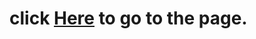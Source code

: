 # click <a href="https://kentobias132.github.io/Zuri-training/CssTask/index.html" target="_blank">Here</a> to go to the page.
